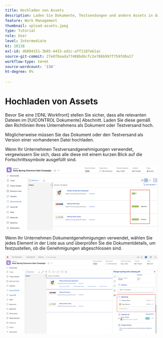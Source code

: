 ```yaml
---
title: Hochladen von Assets
description: Laden Sie Dokumente, Testsendungen und andere Assets in das Projekt hoch, bevor Sie es schließen, um sicherzustellen, dass alle relevanten Daten mit dem Projekt verknüpft sind.
feature: Work Management
thumbnail: upload-assets.jpeg
type: Tutorial
role: User
level: Intermediate
kt: 10138
exl-id: d6004151-3b05-4433-ad1c-aff1187e61ac
source-git-commit: 27e8f0aada77488bd6cfc2e786b997f759fd0a17
workflow-type: tm+mt
source-wordcount: '134'
ht-degree: 0%

---
```


# Hochladen von Assets

Bevor Sie eine [!DNL Workfront] stellen Sie sicher, dass alle relevanten Dateien im [!UICONTROL Dokumente] Abschnitt. Laden Sie diese gemäß den Richtlinien Ihres Unternehmens als Dokument oder Testversand hoch.

Möglicherweise müssen Sie das Dokument oder den Testversand als Version einer vorhandenen Datei hochladen.

Wenn Ihr Unternehmen Testversandgenehmigungen verwendet, vergewissern Sie sich, dass alle diese mit einem kurzen Blick auf die Fortschrittssymbole ausgefüllt sind.

![Dokumentseite mit den Fortschrittssymbolen beim Testversand](assets/planner-fund-proof-progress-icons.png)

Wenn Ihr Unternehmen Dokumentgenehmigungen verwendet, wählen Sie jedes Element in der Liste aus und überprüfen Sie die Dokumentdetails, um festzustellen, ob die Genehmigungen abgeschlossen sind.

![Seitliche Zusammenfassung auf der Seite &quot;Dokumente&quot;mit Dokumentgenehmigung](assets/planner-fund-document-approval.png)

<!---
learn more urls
Create proofs
Add new documents to Workfront
--->
